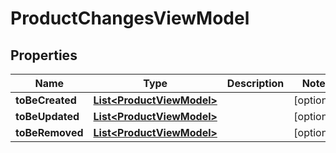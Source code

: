 
# ProductChangesViewModel

## Properties
Name | Type | Description | Notes
------------ | ------------- | ------------- | -------------
**toBeCreated** | [**List&lt;ProductViewModel&gt;**](ProductViewModel.md) |  |  [optional]
**toBeUpdated** | [**List&lt;ProductViewModel&gt;**](ProductViewModel.md) |  |  [optional]
**toBeRemoved** | [**List&lt;ProductViewModel&gt;**](ProductViewModel.md) |  |  [optional]



